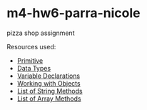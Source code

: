 # m4-hw6-parra-nicole
pizza shop assignment


Resources used:

- [Primitive](https://developer.mozilla.org/en-US/docs/Glossary/Primitive)
- [Data Types](https://developer.mozilla.org/en-US/docs/Web/JavaScript/Data_structures)
- [Variable Declarations](https://developer.mozilla.org/en-US/docs/Web/JavaScript/Guide/Grammar_and_types#declarations)
- [Working with Objects](https://developer.mozilla.org/en-US/docs/Web/JavaScript/Guide/Working_with_Objects)
- [List of String Methods](https://developer.mozilla.org/en-US/docs/Web/JavaScript/Reference/Global_Objects/String)
- [List of Array Methods](https://developer.mozilla.org/en-US/docs/Web/JavaScript/Reference/Global_Objects/Array)
